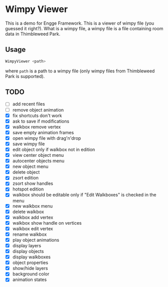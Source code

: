 # Wimpy Viewer

This is a demo for Engge Framework.
This is a viewer of wimpy file (you guessed it right?).
What is a wimpy file, a wimpy file is a file containing room data in Thimbleweed Park.

## Usage

```bash
WimpyViewer <path>
```
where `path` is a path to a wimpy file (only wimpy files from Thimbleweed Park is supported).

## TODO

* [ ] add recent files
* [ ] remove object animation
* [x] fix shortcuts don't work
* [x] ask to save if modifications
* [x] walkbox remove vertex
* [x] save empty animation frames
* [x] open wimpy file with drag'n'drop
* [x] save wimpy file
* [x] edit object only if walkbox not in edition
* [x] view center object menu
* [x] autocenter objects menu
* [x] new object menu
* [x] delete object
* [x] zsort edition
* [x] zsort show handles
* [x] hotspot edition
* [x] walkbox should be editable only if "Edit Walkboxes" is checked in the menu
* [x] new walkbox menu
* [x] delete walkbox
* [x] walkbox add vertex
* [x] walkbox show handle on vertices
* [x] walkbox edit vertex
* [x] rename walkbox
* [x] play object animations
* [x] display layers
* [x] display objects
* [x] display walkboxes
* [x] object properties
* [x] show/hide layers
* [x] background color
* [x] animation states
